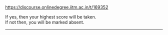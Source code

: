 https://discourse.onlinedegree.iitm.ac.in/t/169352

If yes, then your highest score will be taken.<br/>
If not then, you will be marked absent.</p><hr>

</body></html>